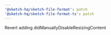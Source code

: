 ```yaml
---
'@sketch-hq/sketch-file-format': patch
'@sketch-hq/sketch-file-format-ts': patch
---
```


Revert adding didManuallyDisableResizingContent
